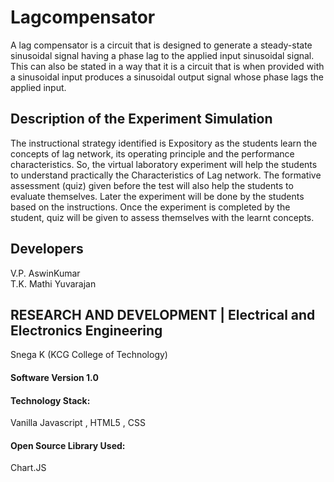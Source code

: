 # Lagcompensator
A lag compensator is a circuit that is designed to generate a steady-state sinusoidal signal having a phase lag to the applied input sinusoidal signal. This can also be stated in a way that it is a circuit that is when provided with a sinusoidal input produces a sinusoidal output signal whose phase lags the applied input.

## Description of the Experiment Simulation
The instructional strategy identified is Expository as the students learn the concepts of  lag network, its operating principle and the performance characteristics. So, the virtual laboratory experiment will help the students to understand practically the Characteristics of  Lag network. The formative assessment (quiz) given before the test will also help the students to evaluate themselves. Later the experiment will be done by the students based on the instructions. Once the experiment is completed by the student, quiz will be given to assess themselves with the learnt concepts.
## Developers 

V.P. AswinKumar    
T.K. Mathi Yuvarajan   

## RESEARCH AND DEVELOPMENT | Electrical and Electronics Engineering
Snega K (KCG College of Technology)
     

#### Software Version 1.0
#### Technology Stack: 
Vanilla Javascript , HTML5 , CSS
#### Open Source Library Used:
Chart.JS






